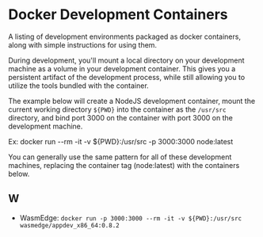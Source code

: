 # Docker Development Containers
A listing of development environments packaged as docker containers, along with simple instructions for using them.

During development, you'll mount a local directory on your development machine as a volume in your development container.  This gives you a persistent artifact of the development process, while still allowing you to utilize the tools bundled with the container.

The example below will create a NodeJS development container, mount the current working directory `${PWD}` into the container as the `/usr/src` directory, and bind port 3000 on the container with port 3000 on the development machine.

Ex: docker run --rm -it -v ${PWD}:/usr/src -p 3000:3000 node:latest 

You can generally use the same pattern for all of these development machines, replacing the container tag (node:latest) with the containers below.

## W

* WasmEdge: `docker run -p 3000:3000 --rm -it -v ${PWD}:/usr/src wasmedge/appdev_x86_64:0.8.2`

